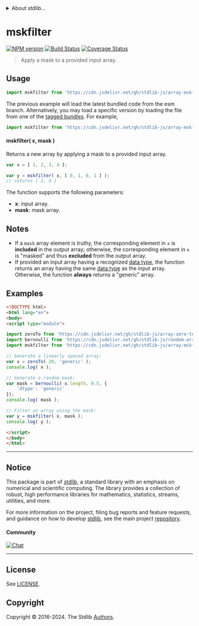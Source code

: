 <!--

@license Apache-2.0

Copyright (c) 2024 The Stdlib Authors.

Licensed under the Apache License, Version 2.0 (the "License");
you may not use this file except in compliance with the License.
You may obtain a copy of the License at

   http://www.apache.org/licenses/LICENSE-2.0

Unless required by applicable law or agreed to in writing, software
distributed under the License is distributed on an "AS IS" BASIS,
WITHOUT WARRANTIES OR CONDITIONS OF ANY KIND, either express or implied.
See the License for the specific language governing permissions and
limitations under the License.

-->


<details>
  <summary>
    About stdlib...
  </summary>
  <p>We believe in a future in which the web is a preferred environment for numerical computation. To help realize this future, we've built stdlib. stdlib is a standard library, with an emphasis on numerical and scientific computation, written in JavaScript (and C) for execution in browsers and in Node.js.</p>
  <p>The library is fully decomposable, being architected in such a way that you can swap out and mix and match APIs and functionality to cater to your exact preferences and use cases.</p>
  <p>When you use stdlib, you can be absolutely certain that you are using the most thorough, rigorous, well-written, studied, documented, tested, measured, and high-quality code out there.</p>
  <p>To join us in bringing numerical computing to the web, get started by checking us out on <a href="https://github.com/stdlib-js/stdlib">GitHub</a>, and please consider <a href="https://opencollective.com/stdlib">financially supporting stdlib</a>. We greatly appreciate your continued support!</p>
</details>

# mskfilter

[![NPM version][npm-image]][npm-url] [![Build Status][test-image]][test-url] [![Coverage Status][coverage-image]][coverage-url] <!-- [![dependencies][dependencies-image]][dependencies-url] -->

> Apply a mask to a provided input array.



<section class="usage">

## Usage

```javascript
import mskfilter from 'https://cdn.jsdelivr.net/gh/stdlib-js/array-mskfilter@esm/index.mjs';
```
The previous example will load the latest bundled code from the esm branch. Alternatively, you may load a specific version by loading the file from one of the [tagged bundles](https://github.com/stdlib-js/array-mskfilter/tags). For example,

```javascript
import mskfilter from 'https://cdn.jsdelivr.net/gh/stdlib-js/array-mskfilter@v0.1.0-esm/index.mjs';
```

#### mskfilter( x, mask )

Returns a new array by applying a mask to a provided input array.

```javascript
var x = [ 1, 2, 3, 4 ];

var y = mskfilter( x, [ 0, 1, 0, 1 ] );
// returns [ 2, 4 ]
```

The function supports the following parameters:

-   **x**: input array.
-   **mask**: mask array.

</section>

<!-- /.usage -->

<section class="notes">

## Notes

-   If a `mask` array element is truthy, the corresponding element in `x` is **included** in the output array; otherwise, the corresponding element in `x` is "masked" and thus **excluded** from the output array.
-   If provided an input array having a recognized [data type][@stdlib/array/dtypes], the function returns an array having the same [data type][@stdlib/array/dtypes] as the input array. Otherwise, the function **always** returns a "generic" array.

</section>

<!-- /.notes -->

<section class="examples">

## Examples

<!-- eslint no-undef: "error" -->

```html
<!DOCTYPE html>
<html lang="en">
<body>
<script type="module">

import zeroTo from 'https://cdn.jsdelivr.net/gh/stdlib-js/array-zero-to@esm/index.mjs';
import bernoulli from 'https://cdn.jsdelivr.net/gh/stdlib-js/random-array-bernoulli@esm/index.mjs';
import mskfilter from 'https://cdn.jsdelivr.net/gh/stdlib-js/array-mskfilter@esm/index.mjs';

// Generate a linearly spaced array:
var x = zeroTo( 20, 'generic' );
console.log( x );

// Generate a random mask:
var mask = bernoulli( x.length, 0.5, {
    'dtype': 'generic'
});
console.log( mask );

// Filter an array using the mask:
var y = mskfilter( x, mask );
console.log( y );

</script>
</body>
</html>
```

</section>

<!-- /.examples -->

<!-- Section for related `stdlib` packages. Do not manually edit this section, as it is automatically populated. -->

<section class="related">

</section>

<!-- /.related -->

<!-- Section for all links. Make sure to keep an empty line after the `section` element and another before the `/section` close. -->


<section class="main-repo" >

* * *

## Notice

This package is part of [stdlib][stdlib], a standard library with an emphasis on numerical and scientific computing. The library provides a collection of robust, high performance libraries for mathematics, statistics, streams, utilities, and more.

For more information on the project, filing bug reports and feature requests, and guidance on how to develop [stdlib][stdlib], see the main project [repository][stdlib].

#### Community

[![Chat][chat-image]][chat-url]

---

## License

See [LICENSE][stdlib-license].


## Copyright

Copyright &copy; 2016-2024. The Stdlib [Authors][stdlib-authors].

</section>

<!-- /.stdlib -->

<!-- Section for all links. Make sure to keep an empty line after the `section` element and another before the `/section` close. -->

<section class="links">

[npm-image]: http://img.shields.io/npm/v/@stdlib/array-mskfilter.svg
[npm-url]: https://npmjs.org/package/@stdlib/array-mskfilter

[test-image]: https://github.com/stdlib-js/array-mskfilter/actions/workflows/test.yml/badge.svg?branch=v0.1.0
[test-url]: https://github.com/stdlib-js/array-mskfilter/actions/workflows/test.yml?query=branch:v0.1.0

[coverage-image]: https://img.shields.io/codecov/c/github/stdlib-js/array-mskfilter/main.svg
[coverage-url]: https://codecov.io/github/stdlib-js/array-mskfilter?branch=main

<!--

[dependencies-image]: https://img.shields.io/david/stdlib-js/array-mskfilter.svg
[dependencies-url]: https://david-dm.org/stdlib-js/array-mskfilter/main

-->

[chat-image]: https://img.shields.io/gitter/room/stdlib-js/stdlib.svg
[chat-url]: https://app.gitter.im/#/room/#stdlib-js_stdlib:gitter.im

[stdlib]: https://github.com/stdlib-js/stdlib

[stdlib-authors]: https://github.com/stdlib-js/stdlib/graphs/contributors

[umd]: https://github.com/umdjs/umd
[es-module]: https://developer.mozilla.org/en-US/docs/Web/JavaScript/Guide/Modules

[deno-url]: https://github.com/stdlib-js/array-mskfilter/tree/deno
[deno-readme]: https://github.com/stdlib-js/array-mskfilter/blob/deno/README.md
[umd-url]: https://github.com/stdlib-js/array-mskfilter/tree/umd
[umd-readme]: https://github.com/stdlib-js/array-mskfilter/blob/umd/README.md
[esm-url]: https://github.com/stdlib-js/array-mskfilter/tree/esm
[esm-readme]: https://github.com/stdlib-js/array-mskfilter/blob/esm/README.md
[branches-url]: https://github.com/stdlib-js/array-mskfilter/blob/main/branches.md

[stdlib-license]: https://raw.githubusercontent.com/stdlib-js/array-mskfilter/main/LICENSE

[@stdlib/array/dtypes]: https://github.com/stdlib-js/array-dtypes/tree/esm

</section>

<!-- /.links -->
